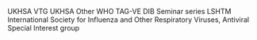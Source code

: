 UKHSA VTG
UKHSA Other
WHO TAG-VE
DIB Seminar series LSHTM
 International Society for Influenza and Other Respiratory Viruses, Antiviral Special Interest group
